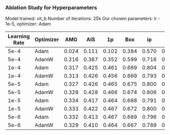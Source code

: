 ### Ablation Study for Hyperparameters

Model trained: vit_b
Number of iterations: 25k
Our chosen parameters: lr - 1e-5, optimizer: Adam

| Learning Rate | Optimizer | AMG   | AIS   | 1p    | Box   | ip    | ib    |
|---------------|-----------|-------|-------|-------|-------|-------|-------|
| 5e-4          | Adam      | 0.024 | 0.111 | 0.102 | 0.384 | 0.570 | 0.659 |
| 5e-4          | AdamW     | 0.216 | 0.387 | 0.352 | 0.599 | 0.716 | 0.773 |
| 1e-4          | Adam      | 0.317 | 0.425 | 0.461 | 0.669 | 0.804 | 0.842 |
| 1e-4          | AdamW     | 0.313 | 0.426 | 0.456 | 0.669 | 0.793 | 0.839 |
| 5e-5          | Adam      | 0.327 | 0.426 | 0.465 | 0.675 | 0.800 | 0.842 |
| 5e-5          | AdamW     | 0.329 | 0.428 | 0.466 | 0.674 | 0.806 | 0.844 |
| 1e-5          | Adam      | 0.334 | 0.417 | 0.464 | 0.668 | 0.791 | 0.830 | 
| 1e-5          | AdamW     | 0.333 | 0.422 | 0.467 | 0.672 | 0.800 | 0.837 | 
| 5e-6          | Adam      | 0.332 | 0.413 | 0.467 | 0.669 | 0.796 | 0.832 |
| 5e-6          | AdamW     | 0.329 | 0.410 | 0.464 | 0.667 | 0.789 | 0.828 |